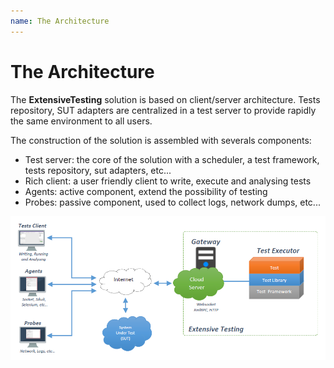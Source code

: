 ```yaml
---
name: The Architecture
---
```


# The Architecture

The **ExtensiveTesting** solution is based on client/server architecture. Tests repository, SUT adapters are centralized in a test server to provide rapidly the same environment to all users.

The construction of the solution is assembled with severals components:

- Test server: the core of the solution with a scheduler, a test framework, tests repository, sut adapters, etc...
- Rich client: a user friendly client to write, execute and analysing tests
- Agents: active component, extend the possibility of testing
- Probes: passive component, used to collect logs, network dumps, etc...

![](/docs/images/archi-extensivetesting-2015.png)

